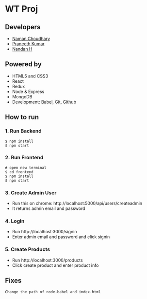 # WT Proj

## Developers
- <a href="https://github.com/naman2341" rel="noopener noreferrer" target="_blank" >Naman Choudhary</a>
- <a href="https://github.com/praneethk002" rel="noopener noreferrer" target="_blank">Praneeth Kumar</a>
- <a href="https://github.com/MonkeyDGod619" rel="noopener noreferrer" target="_blank">Nandan H</a>

## Powered by

- HTML5 and CSS3
- React
- Redux
- Node & Express
- MongoDB
- Development: Babel, Git, Github

## How to run


### 1. Run Backend

```
$ npm install
$ npm start
```

### 2. Run Frontend

```
# open new terminal
$ cd frontend
$ npm install
$ npm start
```

### 3. Create Admin User

- Run this on chrome: http://localhost:5000/api/users/createadmin
- It returns admin email and password

### 4. Login

- Run http://localhost:3000/signin
- Enter admin email and password and click signin

### 5. Create Products

- Run http://localhost:3000/products
- Click create product and enter product info


## Fixes

```Change the path of node-babel and index.html```
